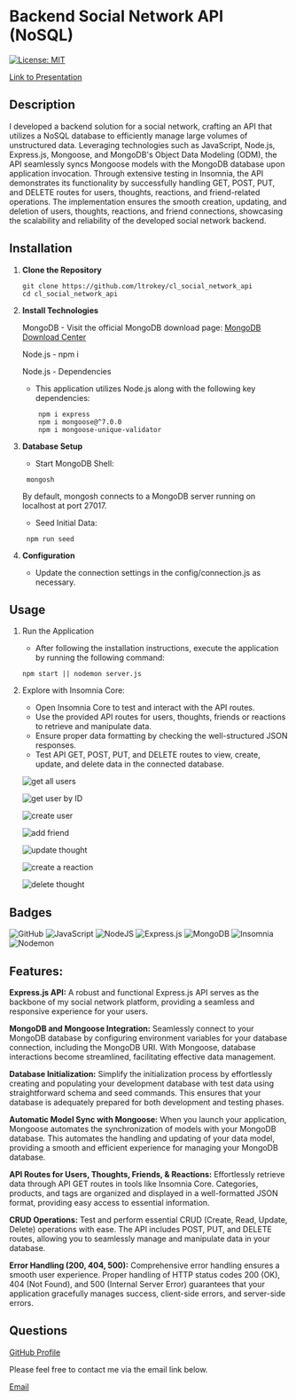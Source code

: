# Backend Social Network API (NoSQL)

[![License: MIT](https://img.shields.io/badge/License-MIT-yellow.svg)](https://opensource.org/licenses/MIT)

[Link to Presentation](https://drive.google.com/file/d/1knxc1y2xNb1bM4yWyQK4IrwFcihnQ7Ix/view)

## Description

I developed a backend solution for a social network, crafting an API that utilizes a NoSQL database to efficiently manage large volumes of unstructured data. Leveraging technologies such as JavaScript, Node.js, Express.js, Mongoose, and MongoDB's Object Data Modeling (ODM), the API seamlessly syncs Mongoose models with the MongoDB database upon application invocation. Through extensive testing in Insomnia, the API demonstrates its functionality by successfully handling GET, POST, PUT, and DELETE routes for users, thoughts, reactions, and friend-related operations. The implementation ensures the smooth creation, updating, and deletion of users, thoughts, reactions, and friend connections, showcasing the scalability and reliability of the developed social network backend.

## Installation

1. **Clone the Repository**
   ```
   git clone https://github.com/ltrokey/cl_social_network_api
   cd cl_social_network_api
   ```
2. **Install Technologies**

   MongoDB - Visit the official MongoDB download page: [MongoDB Download Center](https://www.mongodb.com/try/download/community)

   Node.js - npm i

   Node.js - Dependencies

   - This application utilizes Node.js along with the following key dependencies:

   ```
       npm i express
       npm i mongoose@^7.0.0
       npm i mongoose-unique-validator
   ```

3. **Database Setup**

   - Start MongoDB Shell:

   ```
    mongosh
   ```

   By default, mongosh connects to a MongoDB server running on localhost at port 27017.

   - Seed Initial Data:

   ```
    npm run seed
   ```

4. **Configuration**
   - Update the connection settings in the config/connection.js as necessary.

## Usage

1. Run the Application

   - After following the installation instructions, execute the application by running the following command:

   ```
   npm start || nodemon server.js
   ```

2. Explore with Insomnia Core:

   - Open Insomnia Core to test and interact with the API routes.
   - Use the provided API routes for users, thoughts, friends or reactions to retrieve and manipulate data.
   - Ensure proper data formatting by checking the well-structured JSON responses.
   - Test API GET, POST, PUT, and DELETE routes to view, create, update, and delete data in the connected database.

   ![get all users](./assets/images/get_all_users.png)

   ![get user by ID](./assets/images/get_user_by_id.png)

   ![create user](./assets/images/create_new_user.png)

   ![add friend](./assets/images/add_friend.png)

   ![update thought](./assets/images/update_thought.png)

   ![create a reaction](./assets/images/create_a_reaction.png)

   ![delete thought](./assets/images/delete_thought.png)

## Badges

![GitHub](https://img.shields.io/badge/github-%23121011.svg?style=for-the-badge&logo=github&logoColor=white)
![JavaScript](https://img.shields.io/badge/javascript-%23323330.svg?style=for-the-badge&logo=javascript&logoColor=%23F7DF1E)
![NodeJS](https://img.shields.io/badge/node.js-6DA55F?style=for-the-badge&logo=node.js&logoColor=white)
![Express.js](https://img.shields.io/badge/express.js-%23404d59.svg?style=for-the-badge&logo=express&logoColor=%2361DAFB)
![MongoDB](https://img.shields.io/badge/MongoDB-%234ea94b.svg?style=for-the-badge&logo=mongodb&logoColor=white)
![Insomnia](https://img.shields.io/badge/Insomnia-black?style=for-the-badge&logo=insomnia&logoColor=5849BE)
![Nodemon](https://img.shields.io/badge/NODEMON-%23323330.svg?style=for-the-badge&logo=nodemon&logoColor=%BBDEAD)

## Features:

**Express.js API:** A robust and functional Express.js API serves as the backbone of my social network platform, providing a seamless and responsive experience for your users.

**MongoDB and Mongoose Integration:** Seamlessly connect to your MongoDB database by configuring environment variables for your database connection, including the MongoDB URI. With Mongoose, database interactions become streamlined, facilitating effective data management.

**Database Initialization:** Simplify the initialization process by effortlessly creating and populating your development database with test data using straightforward schema and seed commands. This ensures that your database is adequately prepared for both development and testing phases.

**Automatic Model Sync with Mongoose:** When you launch your application, Mongoose automates the synchronization of models with your MongoDB database. This automates the handling and updating of your data model, providing a smooth and efficient experience for managing your MongoDB database.

**API Routes for Users, Thoughts, Friends, & Reactions:** Effortlessly retrieve data through API GET routes in tools like Insomnia Core. Categories, products, and tags are organized and displayed in a well-formatted JSON format, providing easy access to essential information.

**CRUD Operations:** Test and perform essential CRUD (Create, Read, Update, Delete) operations with ease. The API includes POST, PUT, and DELETE routes, allowing you to seamlessly manage and manipulate data in your database.

**Error Handling (200, 404, 500):** Comprehensive error handling ensures a smooth user experience. Proper handling of HTTP status codes 200 (OK), 404 (Not Found), and 500 (Internal Server Error) guarantees that your application gracefully manages success, client-side errors, and server-side errors.

## Questions

[GitHub Profile](https://github.com/ltrokey)

Please feel free to contact me via the email link below.

[Email](mailto:trokeyln@gmail.com)
